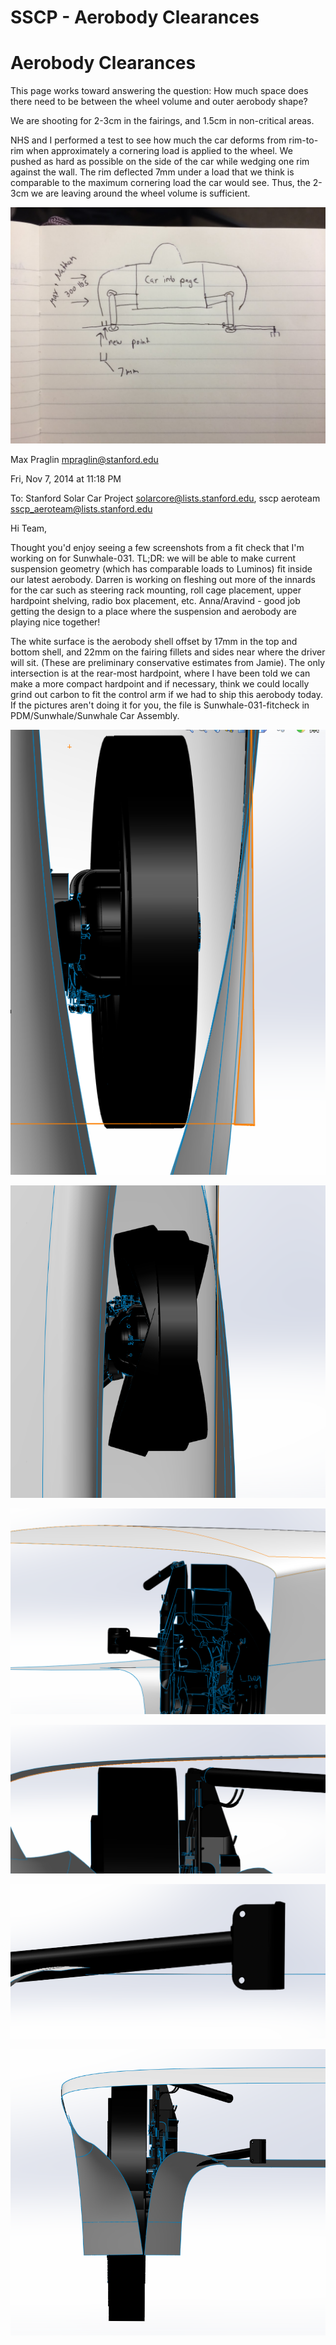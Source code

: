 # SSCP - Aerobody Clearances

# Aerobody Clearances

This page works toward answering the question: How much space does there need to be between the wheel volume and outer aerobody shape? 

We are shooting for 2-3cm in the fairings, and 1.5cm in non-critical areas.

NHS and I performed a test to see how much the car deforms from rim-to-rim when approximately a cornering load is applied to the wheel. We pushed as hard as possible on the side of the car while wedging one rim against the wall. The rim deflected 7mm under a load that we think is comparable to the maximum cornering load the car would see. Thus, the 2-3cm we are leaving around the wheel volume is sufficient.

![](../../../../assets/image_0be3f80648.jpg)

Max Praglin <mpraglin@stanford.edu>

Fri, Nov 7, 2014 at 11:18 PM

To: Stanford Solar Car Project <solarcore@lists.stanford.edu>, sscp aeroteam <sscp_aeroteam@lists.stanford.edu>

Hi Team,

Thought you'd enjoy seeing a few screenshots from a fit check that I'm working on for Sunwhale-031. TL;DR: we will be able to make current suspension geometry (which has comparable loads to Luminos) fit inside our latest aerobody. Darren is working on fleshing out more of the innards for the car such as steering rack mounting, roll cage placement, upper hardpoint shelving, radio box placement, etc. Anna/Aravind - good job getting the design to a place where the suspension and aerobody are playing nice together!

The white surface is the aerobody shell offset by 17mm in the top and bottom shell, and 22mm on the fairing fillets and sides near where the driver will sit. (These are preliminary conservative estimates from Jamie). The only intersection is at the rear-most hardpoint, where I have been told we can make a more compact hardpoint and if necessary, think we could locally grind out carbon to fit the control arm if we had to ship this aerobody today. If the pictures aren't doing it for you, the file is Sunwhale-031-fitcheck in PDM/Sunwhale/Sunwhale Car Assembly.

![](../../../../assets/image_3c2c8b8032.png)

![](../../../../assets/image_d32c54ca5b.png)

![](../../../../assets/image_7e64943296.png)

![](../../../../assets/image_ce0de1c3c7.png)

![](../../../../assets/image_b82c378a5d.png)

![](../../../../assets/image_697927eef7.png)

